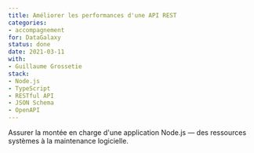 ```yaml
---
title: Améliorer les performances d'une API REST
categories:
- accompagnement
for: DataGalaxy
status: done
date: 2021-03-11
with:
- Guillaume Grossetie
stack:
- Node.js
- TypeScript
- RESTful API
- JSON Schema
- OpenAPI
---
```


Assurer la montée en charge d'une application Node.js — des ressources systèmes
à la maintenance logicielle.

<!--more-->
